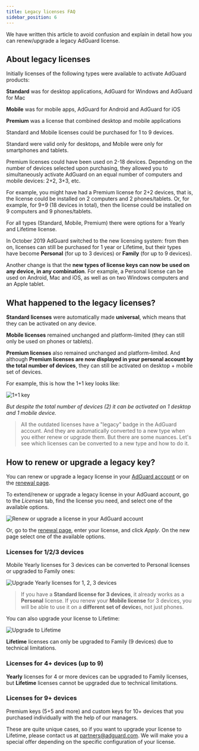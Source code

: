```yaml
---
title: Legacy licenses FAQ
sidebar_position: 6
---
```


We have written this article to avoid confusion and explain in detail how you can renew/upgrade a legacy AdGuard license.

## About legacy licenses

Initially licenses of the following types were available to activate AdGuard products:

**Standard** was for desktop applications, AdGuard for Windows and AdGuard for Mac

**Mobile** was for mobile apps, AdGuard for Android and AdGuard for iOS

**Premium** was a license that combined desktop and mobile applications

Standard and Mobile licenses could be purchased for 1 to 9 devices.

Standard were valid only for desktops, and Mobile were only for smartphones and tablets.

Premium licenses could have been used on 2-18 devices. Depending on the number of devices selected upon purchasing, they allowed you to simultaneously activate AdGuard on an equal number of computers and mobile devices: 2+2, 3+3, etc.

For example, you might have had a Premium license for 2+2 devices, that is, the license could be installed on 2 computers and 2 phones/tablets. Or, for example, for 9+9 (18 devices in total), then the license could be installed on 9 computers and 9 phones/tablets.

For all types (Standard, Mobile, Premium) there were options for a Yearly and Lifetime license.

In October 2019 AdGuard switched to the new licensing system: from then on, licenses can still be purchased for 1 year or Lifetime, but their types have become **Personal** (for up to 3 devices) or **Family** (for up to 9 devices).

Another change is that the **new types of license keys can now be used on any device, in any combination**. For example, a Personal license can be used on Android, Mac and iOS, as well as on two Windows computers and an Apple tablet.

## What happened to the legacy licenses?

**Standard licenses** were automatically made **universal**, which means that they can be activated on any device.

**Mobile licenses** remained unchanged and platform-limited (they can still only be used on phones or tablets).

**Premium licenses** also remained unchanged and platform-limited. And although **Premium licenses are now displayed in your personal account by the total number of devices**, they can still be activated on desktop + mobile set of devices.

For example, this is how the 1+1 key looks like:

![1+1 key](https://cdn.adtidy.org/blog/new/7rh5nlicense1.png)

*But despite the total number of devices (2) it can be activated on 1 desktop and 1 mobile device.*

>All the outdated licenses have a "legacy" badge in the AdGuard account. And they are automatically converted to a new type when you either renew or upgrade them. But there are some nuances. Let's see which licenses can be converted to a new type and how to do it.

## How to renew or upgrade a legacy key?

You can renew or upgrade a legacy license in your [AdGuard account](https://adguardaccount.com) or on the [renewal page](https://adguard.com/renew.html).

To extend/renew or upgrade a legacy license in your AdGuard account, go to the *Licenses* tab, find the license you need, and select one of the available options.

![Renew or upgrade a license in your AdGuard account](https://cdn.adtidy.org/blog/new/rf4zgklicense2.png)

Or, go to the [renewal page](https://adguard.com/renew.html), enter your license, and click *Apply*. On the new page select one of the available options.

### Licenses for 1/2/3 devices

Mobile Yearly licenses for 3 devices can be converted to Personal licenses or upgraded to Family ones:

![Upgrade Yearly licenses for 1, 2, 3 devices](https://cdn.adtidy.org/blog/new/fh5r7upgrade3.png)

> If you have a **Standard license for 3 devices**, it already works as a **Personal** license.
> If you renew your **Mobile license** for 3 devices, you will be able to use it on a **different set of device**s, not just phones.

You can also upgrade your license to Lifetime:

![Upgrade to Lifetime](https://cdn.adtidy.org/blog/new/7j4l6gupgrade4.png)

**Lifetime** licenses can only be upgraded to Family (9 devices) due to technical limitations.

### Licenses for 4+ devices (up to 9)

**Yearly** licenses for 4 or more devices can be upgraded to Family licenses, but **Lifetime** licenses cannot be upgraded due to technical limitations.

### Licenses for 9+ devices

Premium keys (5+5 and more) and custom keys for 10+ devices that you purchased individually with the help of our managers.

These are quite unique cases, so if you want to upgrade your license to Lifetime, please contact us at partners@adguard.com. We will make you a special offer depending on the specific configuration of your license.
